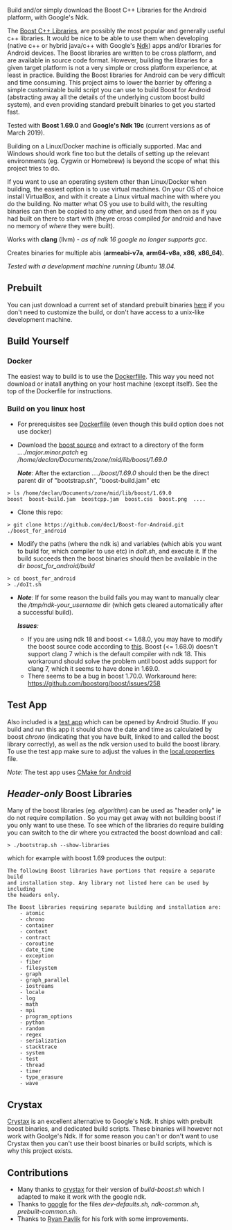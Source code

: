 
Build and/or simply download the Boost C++ Libraries for the Android platform, with Google's Ndk.

The [Boost C++ Libraries](http://www.boost.org/), are possibly *the* most popular and generally useful c++ libraries. It would be nice to be able to use them when developing (native c++ or hybrid java/c++ with Google's [Ndk](https://developer.android.com/ndk/)) apps and/or libraries for Android devices.
The Boost libraries are written to be cross platform, and are available in source code format. However, building the libraries for a given target platform is not a very simple or cross platform experience, at least in practice. Building the Boost libraries for Android can be very difficult and time consuming. This project aims to lower the barrier by offering a simple customizable build script you can use to build Boost for Android (abstracting away all the details of the underlying custom boost build system), and even providing standard prebuilt binaries to get you started fast.

Tested with **Boost 1.69.0** and **Google's Ndk 19c**  (current versions as of March 2019).

Building on a Linux/Docker machine is officially supported. Mac and Windows should work fine too but the details of setting up the relevant environments (eg. Cygwin or Homebrew) is beyond the scope of what this project tries to do.

If you want to use an operating system other than Linux/Docker when building, the easiest option is to use virtual machines. On your OS of choice install VirtualBox, and with it create a Linux virtual machine with where you do the building. No matter what OS you use to build with, the resulting binaries can then be copied to any other, and used from then on as if you had built on there to start with (theyre cross compiled *for* android and have no memory of *where* they were built).

Works with **clang** (llvm) 
*- as of ndk 16 google no longer supports gcc*.

Creates binaries for multiple abis (**armeabi-v7a**, **arm64-v8a**, **x86**, **x86_64**).


*Tested with a development machine running Ubuntu 18.04.*

## Prebuilt
You can just download a current set of standard prebuilt binaries [here](https://github.com/dec1/Boost-for-Android/releases) if you don't need to customize the build, or don't have access to a unix-like development machine. 
<!--- [here](http://silverglint.com/boost-for-android/) --->

## Build Yourself

### Docker
The easiest way to build is to use the [Dockerflile](./docker/Dockerfile). This way you need not download or inatall anything on your host machine (except itself). See the top of the Dockerfile for instructions.

### Build on you linux host
* For prerequisites see [Dockerflile](./docker/Dockerfile) (even though this build option does not use docker)
* Download the [boost source](https://www.boost.org) and extract to a directory of the form *..../major.minor.patch* 
  eg */home/declan/Documents/zone/mid/lib/boost/1.69.0*
  
  *__Note__:* After the extarction *..../boost/1.69.0* should then be the direct parent dir of "bootstrap.sh", "boost-build.jam" etc


```
> ls /home/declan/Documents/zone/mid/lib/boost/1.69.0
boost  boost-build.jam  boostcpp.jam  boost.css  boost.png  ....
``` 

* Clone this repo:

```
> git clone https://github.com/dec1/Boost-for-Android.git ./boost_for_android
``` 


* Modify the paths (where the ndk is) and variables (which abis you want to build for, which compiler to use etc) in *doIt.sh*, and execute it. If the build succeeds then the boost binaries should then be available in the dir *boost_for_android/build*

```
> cd boost_for_android
> ./doIt.sh
```



* *__Note__:* If for some reason the build fails you may want to manually clear the */tmp/ndk-your_username* dir (which gets cleared automatically after a successful build).

  *__Issues__:* 
  - If you are using ndk 18 and boost <= 1.68.0, you may have to modify the boost source code according to [this](https://github.com/boostorg/asio/pull/91). Boost (<= 1.68.0) doesn't support clang 7 which is the default compiler with ndk 18. This workaround should solve the problem until boost adds support for clang 7, which it seems to have done in 1.69.0.
  - There seems to be a bug in boost 1.70.0. Workaround here: https://github.com/boostorg/boost/issues/258



## Test App 
Also included is a [test app](./example_app/) which can be opened by Android Studio. If you build and run this app it should show the date and time as calculated by boost *chrono*  (indicating that you have built, linked to and called the boost library correctly), as well as the ndk version used to build the boost library.
To use the test app make sure to adjust the values in the [local.properties](./example_app/local.properties) file.

*Note:* The test app uses [CMake for Android](https://developer.android.com/ndk/guides/cmake)


## *Header-only* Boost Libraries
Many of the boost libraries (eg. *algorithm*) can be used as "header only" ie do not require compilation . So you may get away with not building boost if you only
want to use these. To see which of the libraries do require building you can switch to the dir where you extracted the boost download and call:

```
> ./bootstrap.sh --show-libraries 
```

which for example with boost 1.69 produces the output:

```
The following Boost libraries have portions that require a separate build
and installation step. Any library not listed here can be used by including
the headers only.

The Boost libraries requiring separate building and installation are:
    - atomic
    - chrono
    - container
    - context
    - contract
    - coroutine
    - date_time
    - exception
    - fiber
    - filesystem
    - graph
    - graph_parallel
    - iostreams
    - locale
    - log
    - math
    - mpi
    - program_options
    - python
    - random
    - regex
    - serialization
    - stacktrace
    - system
    - test
    - thread
    - timer
    - type_erasure
    - wave
```
## Crystax
[Crystax](https://www.crystax.net/) is an excellent alternative to Google's Ndk. It ships with prebuilt boost binaries, and dedicated build scripts.
These binaries will however not work with Goolge's Ndk. If for some reason you can't or don't want to use Crystax then you can't use their boost binaries or build scripts, which is why this project exists.

## Contributions
- Many thanks to [crystax](https://github.com/crystax/android-platform-ndk/tree/master/build/tools) for their version of *build-boost.sh* which I adapted to make it work with the google ndk.
- Thanks to [google](https://android.googlesource.com/platform/ndk/+/master/build/tools) for the  files *dev-defaults.sh, ndk-common.sh, prebuilt-common.sh*.
- Thanks to [Ryan Pavlik](https://github.com/sensics/Boost-for-Android) for his fork with some improvements.
